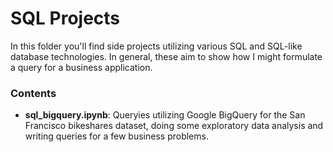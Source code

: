 # SQL Projects
In this folder you'll find side projects utilizing various SQL and SQL-like database technologies. In general, these aim to show how I might formulate a query for a business application.

### Contents
* __sql_bigquery.ipynb__: Queryies utilizing Google BigQuery for the San Francisco bikeshares dataset, doing some exploratory data analysis and writing queries for a few business problems. 

